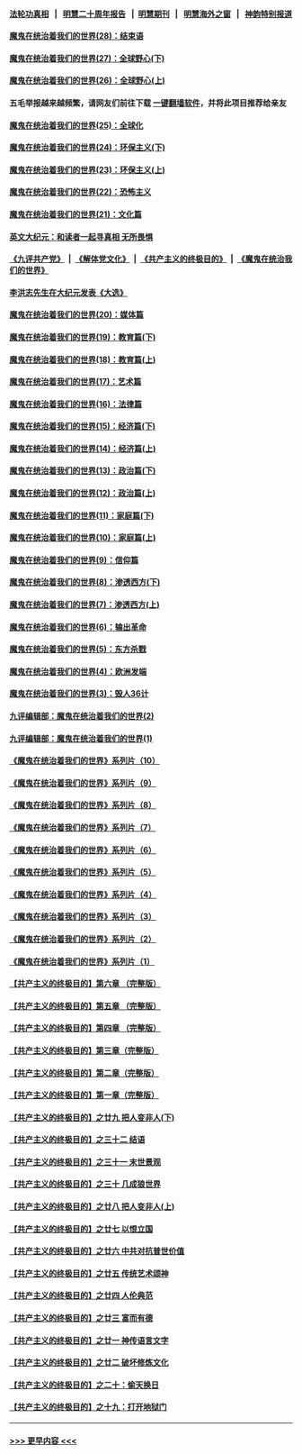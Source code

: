 #### [法轮功真相](https://github.com/gfw-breaker/truth/blob/master/README.md?t=0) &nbsp;&nbsp;|&nbsp;&nbsp; [明慧二十周年报告](https://github.com/gfw-breaker/mh-reports/blob/master/README.md?t=0) &nbsp;&nbsp;|&nbsp;&nbsp;[明慧期刊](https://github.com/gfw-breaker/mh-qikan) &nbsp;&nbsp;|&nbsp;&nbsp; [明慧海外之窗](https://github.com/gfw-breaker/mh-news/blob/master/README.md?t=0) &nbsp;&nbsp;|&nbsp;&nbsp; [神韵特别报道](https://github.com/gfw-breaker/mh-news/blob/master/shenyun.md?t=0)
#### [魔鬼在统治着我们的世界(28)：结束语](../pages/nsc422/n10936246.md?t=07210751) 
#### [魔鬼在统治着我们的世界(27)：全球野心(下)](../pages/nsc422/n10928319.md?t=07210751) 
#### [魔鬼在统治着我们的世界(26)：全球野心(上)](../pages/nsc422/n10900318.md?t=07210751) 
#### 五毛举报越来越频繁，请网友们前往下载 [一键翻墙软件](https://github.com/gfw-breaker/ssr-accounts)，并将此项目推荐给亲友
#### [魔鬼在统治着我们的世界(25)：全球化](../pages/nsc422/n10788205.md?t=07210751) 
#### [魔鬼在统治着我们的世界(24)：环保主义(下)](../pages/nsc422/n10695307.md?t=07210751) 
#### [魔鬼在统治着我们的世界(23)：环保主义(上)](../pages/nsc422/n10688613.md?t=07210751) 
#### [魔鬼在统治着我们的世界(22)：恐怖主义](../pages/nsc422/n10614727.md?t=07210751) 
#### [魔鬼在统治着我们的世界(21)：文化篇](../pages/nsc422/n10597706.md?t=07210751) 
#### [英文大纪元：和读者一起寻真相 无所畏惧](../pages/nsc422/n12542027.md?t=07210751) 
#### [《九评共产党》](https://github.com/begood0513/9ping.md/blob/master/README.md) &nbsp;|&nbsp; [《解体党文化》](../../../../jtdwh.md/blob/master/README.md)  &nbsp;|&nbsp; [《共产主义的终极目的》](../../../../gczydzjmd.md/blob/master/README.md) &nbsp;|&nbsp; [《魔鬼在统治我们的世界》](../../../../mgztzwmdsj.md/blob/master/README.md) 
#### [李洪志先生在大纪元发表《大选》](../pages/nsc422/n12534746.md?t=07210751) 
#### [魔鬼在统治着我们的世界(20)：媒体篇](../pages/nsc422/n10586579.md?t=07210751) 
#### [魔鬼在统治着我们的世界(19)：教育篇(下)](../pages/nsc422/n10564808.md?t=07210751) 
#### [魔鬼在统治着我们的世界(18)：教育篇(上)](../pages/nsc422/n10526970.md?t=07210751) 
#### [魔鬼在统治着我们的世界(17)：艺术篇](../pages/nsc422/n10499093.md?t=07210751) 
#### [魔鬼在统治着我们的世界(16)：法律篇](../pages/nsc422/n10485969.md?t=07210751) 
#### [魔鬼在统治着我们的世界(15)：经济篇(下)](../pages/nsc422/n10469975.md?t=07210751) 
#### [魔鬼在统治着我们的世界(14)：经济篇(上)](../pages/nsc422/n10457370.md?t=07210751) 
#### [魔鬼在统治着我们的世界(13)：政治篇(下)](../pages/nsc422/n10448270.md?t=07210751) 
#### [魔鬼在统治着我们的世界(12)：政治篇(上)](../pages/nsc422/n10444576.md?t=07210751) 
#### [魔鬼在统治着我们的世界(11)：家庭篇(下)](../pages/nsc422/n10440961.md?t=07210751) 
#### [魔鬼在统治着我们的世界(10)：家庭篇(上)](../pages/nsc422/n10435448.md?t=07210751) 
#### [魔鬼在统治着我们的世界(9)：信仰篇](../pages/nsc422/n10432159.md?t=07210751) 
#### [魔鬼在统治着我们的世界(8)：渗透西方(下)](../pages/nsc422/n10429603.md?t=07210751) 
#### [魔鬼在统治着我们的世界(7)：渗透西方(上)](../pages/nsc422/n10426013.md?t=07210751) 
#### [魔鬼在统治着我们的世界(6)：输出革命](../pages/nsc422/n10421536.md?t=07210751) 
#### [魔鬼在统治着我们的世界(5)：东方杀戮](../pages/nsc422/n10417707.md?t=07210751) 
#### [魔鬼在统治着我们的世界(4)：欧洲发端](../pages/nsc422/n10414890.md?t=07210751) 
#### [魔鬼在统治着我们的世界(3)：毁人36计](../pages/nsc422/n10411583.md?t=07210751) 
#### [九评编辑部：魔鬼在统治着我们的世界(2)](../pages/nsc422/n10410036.md?t=07210751) 
#### [九评编辑部：魔鬼在统治着我们的世界(1)](../pages/nsc422/n10406825.md?t=07210751) 
#### [《魔鬼在统治着我们的世界》系列片（10）](../pages/nsc422/n12292670.md?t=07210751) 
#### [《魔鬼在统治着我们的世界》系列片（9）](../pages/nsc422/n12290859.md?t=07210751) 
#### [《魔鬼在统治着我们的世界》系列片（8）](../pages/nsc422/n12287445.md?t=07210751) 
#### [《魔鬼在统治着我们的世界》系列片（7）](../pages/nsc422/n12283425.md?t=07210751) 
#### [《魔鬼在统治着我们的世界》系列片（6）](../pages/nsc422/n12282314.md?t=07210751) 
#### [《魔鬼在统治着我们的世界》系列片（5）](../pages/nsc422/n12281419.md?t=07210751) 
#### [《魔鬼在统治着我们的世界》系列片（4）](../pages/nsc422/n12274024.md?t=07210751) 
#### [《魔鬼在统治着我们的世界》系列片（3）](../pages/nsc422/n12271322.md?t=07210751) 
#### [《魔鬼在统治着我们的世界》系列片（2）](../pages/nsc422/n12269049.md?t=07210751) 
#### [《魔鬼在统治着我们的世界》系列片（1）](../pages/nsc422/n12267575.md?t=07210751) 
#### [【共产主义的终极目的】第六章 （完整版）](../pages/nsc422/n11428913.md?t=07210751) 
#### [【共产主义的终极目的】第五章 （完整版）](../pages/nsc422/n11428912.md?t=07210751) 
#### [【共产主义的终极目的】第四章 （完整版）](../pages/nsc422/n11428907.md?t=07210751) 
#### [【共产主义的终极目的】第三章（完整版）](../pages/nsc422/n11428848.md?t=07210751) 
#### [【共产主义的终极目的】第二章（完整版）](../pages/nsc422/n11428831.md?t=07210751) 
#### [【共产主义的终极目的】第一章（完整版）](../pages/nsc422/n11417651.md?t=07210751) 
#### [【共产主义的终极目的】之廿九 把人变非人(下)](../pages/nsc422/n11344140.md?t=07210751) 
#### [【共产主义的终极目的】之三十二 结语](../pages/nsc422/n11360535.md?t=07210751) 
#### [【共产主义的终极目的】之三十一 末世景观](../pages/nsc422/n11351129.md?t=07210751) 
#### [【共产主义的终极目的】之三十 几成狼世界](../pages/nsc422/n11348280.md?t=07210751) 
#### [【共产主义的终极目的】之廿八 把人变非人(上)](../pages/nsc422/n11340492.md?t=07210751) 
#### [【共产主义的终极目的】之廿七 以恨立国](../pages/nsc422/n11336944.md?t=07210751) 
#### [【共产主义的终极目的】之廿六 中共对抗普世价值](../pages/nsc422/n11324785.md?t=07210751) 
#### [【共产主义的终极目的】之廿五 传统艺术颂神](../pages/nsc422/n11296396.md?t=07210751) 
#### [【共产主义的终极目的】之廿四 人伦典范](../pages/nsc422/n11296397.md?t=07210751) 
#### [【共产主义的终极目的】之廿三 富而有德](../pages/nsc422/n11283598.md?t=07210751) 
#### [【共产主义的终极目的】之廿一 神传语言文字](../pages/nsc422/n11263265.md?t=07210751) 
#### [【共产主义的终极目的】之廿二 破坏修炼文化](../pages/nsc422/n11245728.md?t=07210751) 
#### [【共产主义的终极目的】之二十：偷天换日](../pages/nsc422/n11238846.md?t=07210751) 
#### [【共产主义的终极目的】之十九：打开地狱门](../pages/nsc422/n11206376.md?t=07210751) 

----
#### [ >>> 更早内容 <<< ](../indexes/nsc422-earlier.md)

